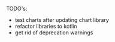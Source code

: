 TODO's:
- test charts after updating chart library
- refactor libraries to kotlin
- get rid of deprecation warnings